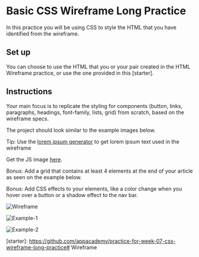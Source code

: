 # Basic CSS Wireframe Long Practice

In this practice you will be using CSS to style the HTML that you have
identified from the wireframe.

## Set up

You can choose to use the HTML that you or your pair created in the HTML
Wireframe practice, or use the one provided in this [starter].

## Instructions

Your main focus is to replicate the styling for components (button, links,
paragraphs, headings, font-family, lists, grid) from scratch, based on the
wireframe specs.

The project should look similar to the example images below.

Tip: Use the [lorem ipsum generator][lorem] to get lorem ipsum text used in the
wireframe

Get the JS image [here][jsimage].

Bonus: Add a grid that contains at least 4 elements at the end of your article
as seen on the example below.

Bonus: Add CSS effects to your elements, like a color change when you hover over
a button or a shadow effect to the nav bar.

![Wireframe](https://appacademy-open-assets.s3-us-west-1.amazonaws.com/Modular-Curriculum/content/css/html-practice-wireframe.png)

![Example-1](https://appacademy-open-assets.s3-us-west-1.amazonaws.com/Modular-Curriculum/content/css/css-project-practice1.png)

![Example-2](https://appacademy-open-assets.s3-us-west-1.amazonaws.com/Modular-Curriculum/content/css/css-project-practice-2.png)

[lorem]: https://loremipsum.io/

[jsimage]: https://appacademy-open-assets.s3-us-west-1.amazonaws.com/Modular-Curriculum/content/css/css-project-practice1.png

[starter]: https://github.com/appacademy/practice-for-week-07-css-wireframe-long-practice# Wireframe
